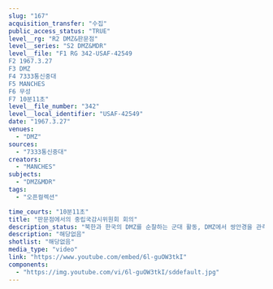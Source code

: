 ```yaml
---
slug: "167"
acquisition_transfer: "수집"
public_access_status: "TRUE"
level__rg: "R2 DMZ&판문점"
level__series: "S2 DMZ&MDR"
level__file: "F1 RG 342-USAF-42549
F2 1967.3.27
F3 DMZ 
F4 7333통신중대
F5 MANCHES
F6 무성 
F7 10분11초"
level__file_number: "342"
level__local_identifier: "USAF-42549"
date: "1967.3.27"
venues: 
  - "DMZ"
sources: 
  - "7333통신중대"
creators: 
  - "MANCHES"
subjects: 
  - "DMZ&MDR"
tags: 
  - "오픈컬렉션"

time_courts: "10분11초"
title: "판문점에서의 중립국감시위원회 회의"
description_status: "북한과 한국의 DMZ를 순찰하는 군대 활동, DMZ에서 쌍안경을 관측지점으로 바라보고 있는 장면, 검문소를 지나는 차량과 근무 서는 헌병 모습이 담겨 있다."
description: "해당없음"
shotlist: "해당없음"
media_type: "video"
link: "https://www.youtube.com/embed/6l-guOW3tkI"
components: 
  - "https://img.youtube.com/vi/6l-guOW3tkI/sddefault.jpg"
---
```


